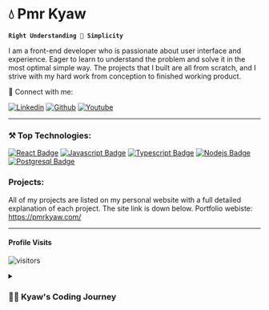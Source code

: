 # 💧 Pmr Kyaw

**`Right Understanding 🏹 Simplicity`**


I am a front-end developer who is passionate about user interface and experience. Eager to learn to understand the problem and solve it in the most optimal simple way. The projects that I built are all from scratch, and I strive with my hard work from conception to finished working product.

📡 Connect with me:

[![Linkedin](https://github.com/PmrKyaw/logo/blob/main/linkedin.svg)](https://www.linkedin.com/in/kyaw-htet-7a9bb2237)
[![Github](https://github.com/PmrKyaw/logo/blob/main/github.svg)](https://github.com/PmrKyaw)
[![Youtube](https://github.com/PmrKyaw/logo/blob/main/youtube.svg)](https://www.youtube.com/@kyawpmr6862/featured)


----

### ⚒ Top Technologies:

[![React Badge](https://img.shields.io/badge/-React-5BD4F5?style=for-the-badge&labelColor=gray&logo=react&logoColor=ffff)](#) [![Javascript Badge](https://img.shields.io/badge/-Javascript-F1D91C?style=for-the-badge&labelColor=gray&logo=javascript&logoColor=F0DB4F)](#) [![Typescript Badge](https://img.shields.io/badge/-Typescript-007acc?style=for-the-badge&labelColor=gray&logo=typescript&logoColor=007acc)](#) [![Nodejs Badge](https://img.shields.io/badge/-Nodejs-3C873A?style=for-the-badge&labelColor=gray&logo=node.js&logoColor=3C873A)](#) [![Postgresql Badge](https://img.shields.io/badge/-Postgresql-32648D?style=for-the-badge&labelColor=lightgray&logo=postgresql&logoColor=09497c)](#)


### Projects:

All of my projects are listed on my personal website with a full detailed explanation of each project. The site link is down below.
Portfolio webiste: https://pmrkyaw.com/


----

#### Profile Visits 

![visitors](https://komarev.com/ghpvc/?username=PmrKyaw)


<details>
 <summary><h3>👨‍💻 Kyaw's Coding Journey</h3></summary>
   I started my coding journey as a naive computer science student with a passion to learn everything I could about this programming world - code, unix, linux, theory. And all the while, teaching myself iOS development with a dream to build my own app, but that soon got overshadowed by my desire to excel in Java. A desire that landed me a full-stack software engineering job upon graduation. However, I had another desire I had been pursuing throughout this time - YouTube content creation. I eventually ended up quitting my software engineering job to pursue YouTube full-time, and that has been my focus ever since. But there's something that's always bothered me about my journey - abandoning my dream of building my own app to pursue the safe route, a job. Now I've already taken the leap away from that safety net into this uncomfortable, unexplored world that it being a creator. And it worked out, but again, it became comfortable. It's easier to create a video than go out on a ledge and build my own product. I do have to eat, at the end of the day, but I think it's time. It's time to get uncomfortable again. I have a burning desire to get back on the horse, and fulfill that dream younger me had of building my own app, my own product. And in order to do that, I'll be implmementing a few measures to streamline my YouTube content to focus more time on fulfilling that dream - a dream that I'll be ready to tackle in 2023 due to the measure I'm putting in place now until the end of 2022. Don't wait up, because I'm coming.

